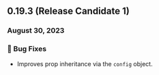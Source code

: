 ## 0.19.3 (Release Candidate 1)

### August 30, 2023

### 🐛 Bug Fixes

- Improves prop inheritance via the `config` object.